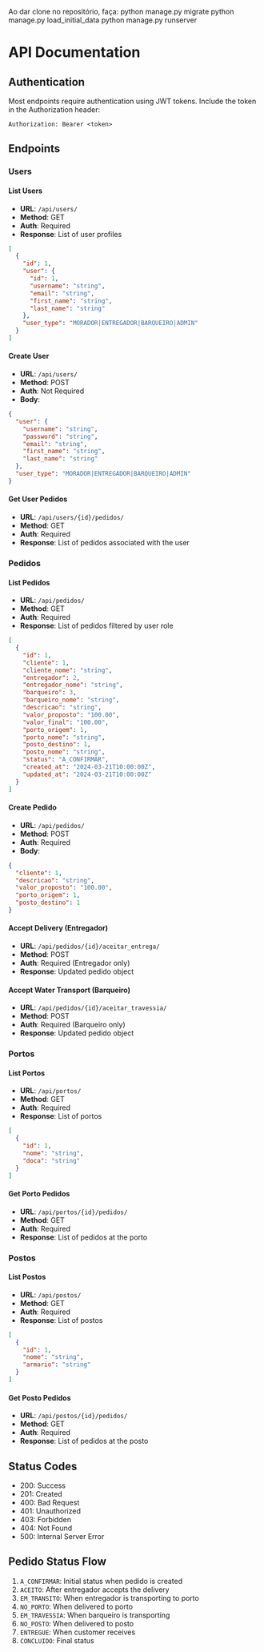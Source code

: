 Ao dar clone no repositório, faça:
python manage.py migrate
python manage.py load_initial_data
python manage.py runserver

# API Documentation


## Authentication
Most endpoints require authentication using JWT tokens. Include the token in the Authorization header:
```
Authorization: Bearer <token>
```

## Endpoints

### Users

#### List Users
- **URL**: `/api/users/`
- **Method**: GET
- **Auth**: Required
- **Response**: List of user profiles
```json
[
  {
    "id": 1,
    "user": {
      "id": 1,
      "username": "string",
      "email": "string",
      "first_name": "string",
      "last_name": "string"
    },
    "user_type": "MORADOR|ENTREGADOR|BARQUEIRO|ADMIN"
  }
]
```

#### Create User
- **URL**: `/api/users/`
- **Method**: POST
- **Auth**: Not Required
- **Body**:
```json
{
  "user": {
    "username": "string",
    "password": "string",
    "email": "string",
    "first_name": "string",
    "last_name": "string"
  },
  "user_type": "MORADOR|ENTREGADOR|BARQUEIRO|ADMIN"
}
```

#### Get User Pedidos
- **URL**: `/api/users/{id}/pedidos/`
- **Method**: GET
- **Auth**: Required
- **Response**: List of pedidos associated with the user

### Pedidos

#### List Pedidos
- **URL**: `/api/pedidos/`
- **Method**: GET
- **Auth**: Required
- **Response**: List of pedidos filtered by user role
```json
[
  {
    "id": 1,
    "cliente": 1,
    "cliente_nome": "string",
    "entregador": 2,
    "entregador_nome": "string",
    "barqueiro": 3,
    "barqueiro_nome": "string",
    "descricao": "string",
    "valor_proposto": "100.00",
    "valor_final": "100.00",
    "porto_origem": 1,
    "porto_nome": "string",
    "posto_destino": 1,
    "posto_nome": "string",
    "status": "A_CONFIRMAR",
    "created_at": "2024-03-21T10:00:00Z",
    "updated_at": "2024-03-21T10:00:00Z"
  }
]
```

#### Create Pedido
- **URL**: `/api/pedidos/`
- **Method**: POST
- **Auth**: Required
- **Body**:
```json
{
  "cliente": 1,
  "descricao": "string",
  "valor_proposto": "100.00",
  "porto_origem": 1,
  "posto_destino": 1
}
```

#### Accept Delivery (Entregador)
- **URL**: `/api/pedidos/{id}/aceitar_entrega/`
- **Method**: POST
- **Auth**: Required (Entregador only)
- **Response**: Updated pedido object

#### Accept Water Transport (Barqueiro)
- **URL**: `/api/pedidos/{id}/aceitar_travessia/`
- **Method**: POST
- **Auth**: Required (Barqueiro only)
- **Response**: Updated pedido object



### Portos

#### List Portos
- **URL**: `/api/portos/`
- **Method**: GET
- **Auth**: Required
- **Response**: List of portos
```json
[
  {
    "id": 1,
    "nome": "string",
    "doca": "string"
  }
]
```

#### Get Porto Pedidos
- **URL**: `/api/portos/{id}/pedidos/`
- **Method**: GET
- **Auth**: Required
- **Response**: List of pedidos at the porto

### Postos

#### List Postos
- **URL**: `/api/postos/`
- **Method**: GET
- **Auth**: Required
- **Response**: List of postos
```json
[
  {
    "id": 1,
    "nome": "string",
    "armario": "string"
  }
]
```

#### Get Posto Pedidos
- **URL**: `/api/postos/{id}/pedidos/`
- **Method**: GET
- **Auth**: Required
- **Response**: List of pedidos at the posto

## Status Codes

- 200: Success
- 201: Created
- 400: Bad Request
- 401: Unauthorized
- 403: Forbidden
- 404: Not Found
- 500: Internal Server Error

## Pedido Status Flow

1. `A_CONFIRMAR`: Initial status when pedido is created
2. `ACEITO`: After entregador accepts the delivery
3. `EM_TRANSITO`: When entregador is transporting to porto
4. `NO_PORTO`: When delivered to porto
5. `EM_TRAVESSIA`: When barqueiro is transporting
6. `NO_POSTO`: When delivered to posto
7. `ENTREGUE`: When customer receives
8. `CONCLUIDO`: Final status